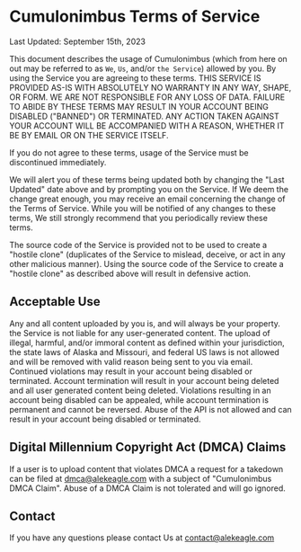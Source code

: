 # Cumulonimbus Terms of Service

Last Updated: September 15th, 2023

This document describes the usage of Cumulonimbus (which from here on out may be referred to as `We`, `Us`, and/or `the Service`) allowed by you. By using the Service you are agreeing to these terms. THIS SERVICE IS PROVIDED AS-IS WITH ABSOLUTELY NO WARRANTY IN ANY WAY, SHAPE, OR FORM. WE ARE NOT RESPONSIBLE FOR ANY LOSS OF DATA. FAILURE TO ABIDE BY THESE TERMS MAY RESULT IN YOUR ACCOUNT BEING DISABLED ("BANNED") OR TERMINATED. ANY ACTION TAKEN AGAINST YOUR ACCOUNT WILL BE ACCOMPANIED WITH A REASON, WHETHER IT BE BY EMAIL OR ON THE SERVICE ITSELF.

If you do not agree to these terms, usage of the Service must be discontinued immediately.

We will alert you of these terms being updated both by changing the "Last Updated" date above and by prompting you on the Service. If We deem the change great enough, you may receive an email concerning the change of the Terms of Service. While you will be notified of any changes to these terms, We still strongly recommend that you periodically review these terms.

The source code of the Service is provided not to be used to create a "hostile clone" (duplicates of the Service to mislead, deceive, or act in any other malicious manner). Using the source code of the Service to create a "hostile clone" as described above will result in defensive action.

## Acceptable Use

Any and all content uploaded by you is, and will always be your property. the Service is not liable for any user-generated content. The upload of illegal, harmful, and/or immoral content as defined within your jurisdiction, the state laws of Alaska and Missouri, and federal US laws is not allowed and will be removed with valid reason being sent to you via email. Continued violations may result in your account being disabled or terminated. Account termination will result in your account being deleted and all user generated content being deleted. Violations resulting in an account being disabled can be appealed, while account termination is permanent and cannot be reversed. Abuse of the API is not allowed and can result in your account being disabled or terminated.

## Digital Millennium Copyright Act (DMCA) Claims

If a user is to upload content that violates DMCA a request for a takedown can be filed at dmca@alekeagle.com with a subject of "Cumulonimbus DMCA Claim". Abuse of a DMCA Claim is not tolerated and will go ignored.

## Contact

If you have any questions please contact Us at contact@alekeagle.com
